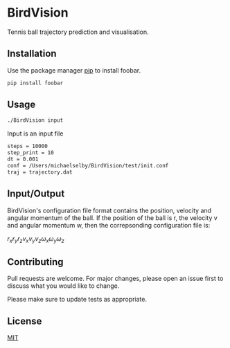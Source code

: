 # BirdVision

Tennis ball trajectory prediction and visualisation.

## Installation

Use the package manager [pip](https://pip.pypa.io/en/stable/) to install foobar.

```bash
pip install foobar
```

## Usage

```bash
./BirdVision input
```

Input is an input file
```bash
steps = 10000
step_print = 10
dt = 0.001
conf = /Users/michaelselby/BirdVision/test/init.conf
traj = trajectory.dat
```

## Input/Output

BirdVision's configuration file format contains the position, velocity and angular momentum of the ball. If the position of the ball is r, the velocity v and angular momentum w, then the correpsonding configuration file is:


$r_{x} r_{y} r_{z} v_{x} v_{y} v_{z} \omega_{x} \omega_{y} \omega_{z}$



## Contributing

Pull requests are welcome. For major changes, please open an issue first
to discuss what you would like to change.

Please make sure to update tests as appropriate.

## License

[MIT](https://choosealicense.com/licenses/mit/)
